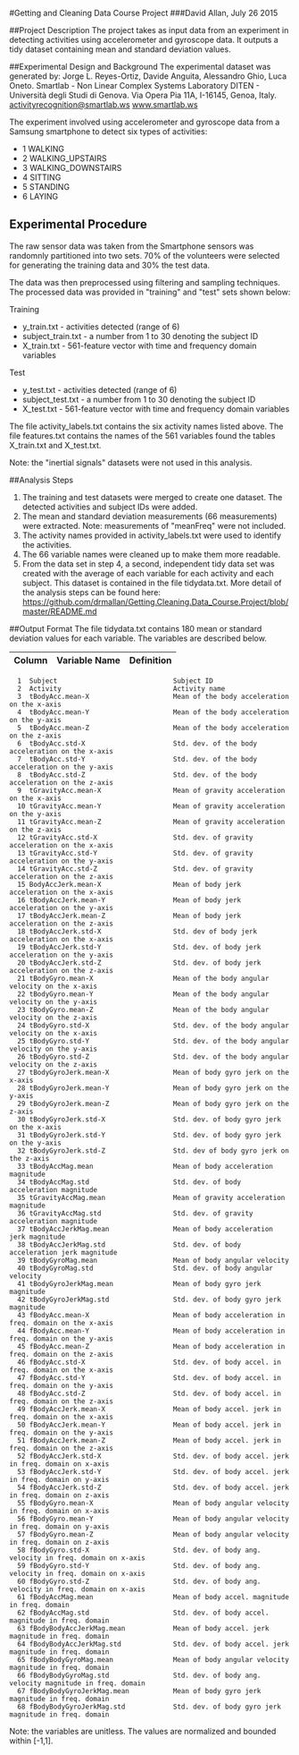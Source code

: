 #Getting and Cleaning Data Course Project
###David Allan, July 26 2015

##Project Description
The project takes as input data from an experiment in detecting activities using accelerometer and gyroscope data. It outputs a tidy dataset containing mean and standard deviation values.

##Experimental Design and Background
The experimental dataset was generated by:
Jorge L. Reyes-Ortiz, Davide Anguita, Alessandro Ghio, Luca Oneto.
Smartlab - Non Linear Complex Systems Laboratory
DITEN - Università degli Studi di Genova.
Via Opera Pia 11A, I-16145, Genoa, Italy.
activityrecognition@smartlab.ws
www.smartlab.ws

The experiment involved using accelerometer and gyroscope data from a Samsung smartphone to detect six types of activities: 
* 1 WALKING
* 2 WALKING_UPSTAIRS
* 3 WALKING_DOWNSTAIRS
* 4 SITTING
* 5 STANDING
* 6 LAYING

## Experimental Procedure
The raw sensor data was taken from the Smartphone sensors was randomnly partitioned into two sets. 70% of the volunteers were selected for generating the training data and 30% the test data.

The data was then preprocessed using filtering and sampling techniques. The processed data was provided in "training" and "test" sets shown below:

Training
* y_train.txt - activities detected (range of 6)
* subject_train.txt - a number from 1 to 30 denoting the subject ID
* X_train.txt - 561-feature vector with time and frequency domain variables

Test
* y_test.txt - activities detected (range of 6)
* subject_test.txt - a number from 1 to 30 denoting the subject ID
* X_test.txt - 561-feature vector with time and frequency domain variables

The file activity_labels.txt contains the six activity names listed above. The file features.txt contains the names of the 561 variables found the tables X_train.txt and X_test.txt.

Note: the "inertial signals" datasets were not used in this analysis.

##Analysis Steps
1. The training and test datasets were merged to create one dataset. The detected activities and subject IDs were added. 
2. The mean and standard deviation measurements (66 measurements) were extracted. Note: measurements of "meanFreq" were not included.
3. The activity names provided in activity_labels.txt were used to identify the activities.
4. The 66 variable names were cleaned up to make them more readable.
5. From the data set in step 4, a second, independent tidy data set was created with the average of each variable for each activity and each subject. This dataset is contained in the file tidydata.txt.
More detail of the analysis steps can be found here:
https://github.com/drmallan/Getting.Cleaning.Data_Course.Project/blob/master/README.md

##Output Format
The file tidydata.txt contains 180 mean or standard deviation values for each variable. The variables are described below.

Column | Variable Name                     | Definition
-------|-----------------------------------|-------------------------------------------------------
      1  Subject                             Subject ID
      2  Activity                            Activity name
      3  tBodyAcc.mean-X                     Mean of the body acceleration on the x-axis
      4  tBodyAcc.mean-Y                     Mean of the body acceleration on the y-axis
      5  tBodyAcc.mean-Z                     Mean of the body acceleration on the z-axis
      6  tBodyAcc.std-X                      Std. dev. of the body acceleration on the x-axis
      7  tBodyAcc.std-Y                      Std. dev. of the body acceleration on the y-axis
      8  tBodyAcc.std-Z                      Std. dev. of the body acceleration on the z-axis
      9  tGravityAcc.mean-X                  Mean of gravity acceleration on the x-axis
      10 tGravityAcc.mean-Y                  Mean of gravity acceleration on the y-axis
      11 tGravityAcc.mean-Z                  Mean of gravity acceleration on the z-axis
      12 tGravityAcc.std-X                   Std. dev. of gravity acceleration on the x-axis
      13 tGravityAcc.std-Y                   Std. dev. of gravity acceleration on the y-axis
      14 tGravityAcc.std-Z                   Std. dev. of gravity acceleration on the z-axis
      15 BodyAccJerk.mean-X                  Mean of body jerk acceleration on the x-axis
      16 tBodyAccJerk.mean-Y                 Mean of body jerk acceleration on the y-axis
      17 tBodyAccJerk.mean-Z                 Mean of body jerk acceleration on the z-axis
      18 tBodyAccJerk.std-X                  Std. dev of body jerk acceleration on the x-axis
      19 tBodyAccJerk.std-Y                  Std. dev. of body jerk acceleration on the y-axis
      20 tBodyAccJerk.std-Z                  Std. dev. of body jerk acceleration on the z-axis
      21 tBodyGyro.mean-X                    Mean of the body angular velocity on the x-axis 
      22 tBodyGyro.mean-Y                    Mean of the body angular velocity on the y-axis
      23 tBodyGyro.mean-Z                    Mean of the body angular velocity on the z-axis 
      24 tBodyGyro.std-X                     Std. dev. of the body angular velocity on the x-axis 
      25 tBodyGyro.std-Y                     Std. dev. of the body angular velocity on the y-axis 
      26 tBodyGyro.std-Z                     Std. dev. of the body angular velocity on the z-axis 
      27 tBodyGyroJerk.mean-X                Mean of body gyro jerk on the x-axis
      28 tBodyGyroJerk.mean-Y                Mean of body gyro jerk on the y-axis
      29 tBodyGyroJerk.mean-Z                Mean of body gyro jerk on the z-axis
      30 tBodyGyroJerk.std-X                 Std. dev. of body gyro jerk on the x-axis
      31 tBodyGyroJerk.std-Y                 Std. dev. of body gyro jerk on the y-axis
      32 tBodyGyroJerk.std-Z                 Std. dev of body gyro jerk on the z-axis
      33 tBodyAccMag.mean                    Mean of body acceleration magnitude
      34 tBodyAccMag.std                     Std. dev. of body acceleration magnitude
      35 tGravityAccMag.mean                 Mean of gravity acceleration magnitude
      36 tGravityAccMag.std                  Std. dev. of gravity acceleration magnitude
      37 tBodyAccJerkMag.mean                Mean of body acceleration jerk magnitude
      38 tBodyAccJerkMag.std                 Std. dev. of body acceleration jerk magnitude
      39 tBodyGyroMag.mean                   Mean of body angular velocity
      40 tBodyGyroMag.std                    Std. dev. of body angular velocity
      41 tBodyGyroJerkMag.mean               Mean of body gyro jerk magnitude
      42 tBodyGyroJerkMag.std                Std. dev. of body gyro jerk magnitude
      43 fBodyAcc.mean-X                     Mean of body acceleration in freq. domain on the x-axis
      44 fBodyAcc.mean-Y                     Mean of body acceleration in freq. domain on the y-axis
      45 fBodyAcc.mean-Z                     Mean of body acceleration in freq. domain on the z-axis
      46 fBodyAcc.std-X                      Std. dev. of body accel. in freq. domain on the x-axis
      47 fBodyAcc.std-Y                      Std. dev. of body accel. in freq. domain on the y-axis
      48 fBodyAcc.std-Z                      Std. dev. of body accel. in freq. domain on the z-axis
      49 fBodyAccJerk.mean-X                 Mean of body accel. jerk in freq. domain on the x-axis
      50 fBodyAccJerk.mean-Y                 Mean of body accel. jerk in freq. domain on the y-axis
      51 fBodyAccJerk.mean-Z                 Mean of body accel. jerk in freq. domain on the z-axis
      52 fBodyAccJerk.std-X                  Std. dev. of body accel. jerk in freq. domain on x-axis
      53 fBodyAccJerk.std-Y                  Std. dev. of body accel. jerk in freq. domain on y-axis
      54 fBodyAccJerk.std-Z                  Std. dev. of body accel. jerk in freq. domain on z-axis
      55 fBodyGyro.mean-X                    Mean of body angular velocity in freq. domain on x-axis
      56 fBodyGyro.mean-Y                    Mean of body angular velocity in freq. domain on y-axis
      57 fBodyGyro.mean-Z                    Mean of body angular velocity in freq. domain on z-axis
      58 fBodyGyro.std-X                     Std. dev. of body ang. velocity in freq. domain on x-axis
      59 fBodyGyro.std-Y                     Std. dev. of body ang. velocity in freq. domain on x-axis
      60 fBodyGyro.std-Z                     Std. dev. of body ang. velocity in freq. domain on x-axis
      61 fBodyAccMag.mean                    Mean of body accel. magnitude in freq. domain
      62 fBodyAccMag.std                     Std. dev. of body accel. magnitude in freq. domain
      63 fBodyBodyAccJerkMag.mean            Mean of body accel. jerk magnitude in freq. domain
      64 fBodyBodyAccJerkMag.std             Std. dev. of body accel. jerk magnitude in freq. domain
      65 fBodyBodyGyroMag.mean               Mean of body angular velocity magnitude in freq. domain
      66 fBodyBodyGyroMag.std                Std. dev. of body ang. velocity magnitude in freq. domain
      67 fBodyBodyGyroJerkMag.mean           Mean of body gyro jerk magnitude in freq. domain
      68 fBodyBodyGyroJerkMag.std            Std. dev. of body gyro jerk magnitude in freq. domain

Note: the variables are unitless. The values are normalized and bounded within [-1,1].
